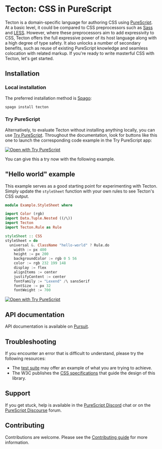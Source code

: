 # Tecton: CSS in PureScript

Tecton is a domain-specific language for authoring CSS using [PureScript](https://purescript.org/). At a basic level, it could be compared to CSS preprocessors such as [Sass](http://sass-lang.com/) and [LESS](http://lesscss.org/). However, where these preprocessors aim to add expressivity to CSS, Tecton offers the full expressive power of its host language along with a high degree of type safety. It also unlocks a number of secondary benefits, such as reuse of existing PureScript knowledge and seamless colocation with related markup. If you're ready to write masterful CSS with Tecton, let's get started.

## Installation

### Local installation

The preferred installation method is [Spago](https://github.com/purescript/spago):

```bash
spago install tecton
```

### Try PureScript

Alternatively, to evaluate Tecton without installing anything locally, you can use [Try PureScript](https://try.purescript.org). Throughout the documentation, look for buttons like this one to launch the corresponding code example in the Try PureScript app:

[![Open with Try PureScript](https://shields.io/badge/-Open%20in%20Try%20PureScript-303748?logo=data:image/png;base64,iVBORw0KGgoAAAANSUhEUgAAABAAAAAQCAYAAAAf8/9hAAAAAXNSR0IArs4c6QAAAERlWElmTU0AKgAAAAgAAYdpAAQAAAABAAAAGgAAAAAAA6ABAAMAAAABAAEAAKACAAQAAAABAAAAEKADAAQAAAABAAAAEAAAAAA0VXHyAAAArElEQVQ4EeWRzQ6CMBCECSJnwOfiwN2YmCgn49F49cnrzNLdDFhfQDdpd+fbH2hbVf9lKaUaizZ/PTmSByv53I5AO8FjcQgKWqyXFGrYs0nAFEMAn0wEKARIN45ZSzMNfza1bHu4u2gNOzYIuFDMDnKyc73xN2gOdzv51w2YWKbHbzpTn7sfwQAmH0mIuHe98bzYNho1QGKUYr41n6xkg/atYlRfc0e9Svy+eAM93kRyOW/z2AAAAABJRU5ErkJggg==&style=flat)](javascript:alert("Normally%2C%20you%27ll%20be%20redirected%20to%20Try%20PureScript.%20For%20now%2C%20let%27s%20continue%20getting%20started%20with%20Tecton."))

You can give this a try now with the following example.

## "Hello world" example

This example serves as a good starting point for experimenting with Tecton. Simply update the `styleSheet` function with your own rules to see Tecton's CSS output.

```haskell
module Example.StyleSheet where

import Color (rgb)
import Data.Tuple.Nested ((/\))
import Tecton
import Tecton.Rule as Rule

styleSheet :: CSS
styleSheet = do
  universal &. ClassName "hello-world" ? Rule.do
    width := px 400
    height := px 200
    backgroundColor := rgb 0 5 56
    color := rgb 232 199 148
    display := flex
    alignItems := center
    justifyContent := center
    fontFamily := "Lexend" /\ sansSerif
    fontSize := px 32
    fontWeight := 700
```

[![Open with Try PureScript](https://shields.io/badge/-Open%20in%20Try%20PureScript-303748?logo=data:image/png;base64,iVBORw0KGgoAAAANSUhEUgAAABAAAAAQCAYAAAAf8/9hAAAAAXNSR0IArs4c6QAAAERlWElmTU0AKgAAAAgAAYdpAAQAAAABAAAAGgAAAAAAA6ABAAMAAAABAAEAAKACAAQAAAABAAAAEKADAAQAAAABAAAAEAAAAAA0VXHyAAAArElEQVQ4EeWRzQ6CMBCECSJnwOfiwN2YmCgn49F49cnrzNLdDFhfQDdpd+fbH2hbVf9lKaUaizZ/PTmSByv53I5AO8FjcQgKWqyXFGrYs0nAFEMAn0wEKARIN45ZSzMNfza1bHu4u2gNOzYIuFDMDnKyc73xN2gOdzv51w2YWKbHbzpTn7sfwQAmH0mIuHe98bzYNho1QGKUYr41n6xkg/atYlRfc0e9Svy+eAM93kRyOW/z2AAAAABJRU5ErkJggg==&style=flat)](https://try.purescript.org/?code=LYewJgrgNgpgBAUQB4ENgAdYDoDKAXAT1hwAsYY84B3MgJxgCgGBLDEWygBXqgjHgAUAVQB2zPABo4YZgGcAxilpgpAgCQBKVQB4AfBo0s2HRADNTMeZQEJzlvIdbp2lACq0CnCPRzzazdGt6EX5aDTgUWTh3T28YX39Ao2cTUVkUCywAYRAYWnlBCBF0ixy8gsNklzgcqHY4AVoAcwAjR2NKABEUPBQsVwhMGCwAORhZPBgwBoEAegAdAyqTV3sQEWW3NZEsACVoeEi4fdgmCaJ4sgo4AC4bmpwcBnPiK8oAXmkQBjg4IuYAG55dJQOAAMiwNSgkVkIzQ8AARGQoHUALRUdhQMAIuAAfmOBywYG+v1+VGYYDwJFun3QSDgABYAAxMn6ksjMJokSg3Wn0gBMLLZvxaKHkAGsmrQQEUwLV6ry4M0WnAmXAAKwagBswrg8hAdVoNKVrTg-IAzPy4ABGACctptDIAHLqZLJMCgCMbTLAkLqUFBOSIAJKTYBRRUFESTWi6gBWEAmzFMBBy0Zg0eNUZjutM6zwADE0MwoF7FQiADIwJAZ7FwBZwdLFHB5ZO5-M4ZgAL3girpcEt7ejAHUYJzucaAOxChjAFDMES3e62CxWOCicSz+eL95smJeHx+AJ4LDBUK6tR-YoZGBlfKMUlwS9wBHadD0XTafX8XQ4vRK2s8lIchKHfChCEbQhXhAuB-1fWZvxgT9ZjA38gA)

## API documentation

API documentation is available on [Pursuit](https://pursuit.purescript.org/packages/purescript-tecton).

## Troubleshooting

If you encounter an error that is difficult to understand, please try the following resources:
- The [test suite](https://github.com/nsaunders/purescript-tecton/tree/master/test) may offer an example of what you are trying to achieve.
- The W3C publishes the [CSS specifications](https://www.w3.org/TR/?tag=css) that guide the design of this library.

## Support

If you get stuck, help is available in the [PureScript Discord](https://purescript.org/chat) chat or on the [PureScript Discourse](https://discourse.purescript.org/) forum.

## Contributing

Contributions are welcome. Please see the [Contributing guide](https://github.com/nsaunders/purescript-tecton/blob/master/CONTRIBUTING.md) for more information.
